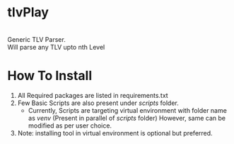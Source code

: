 # tlvPlay

<BR>Generic TLV Parser.
<BR>Will parse any TLV upto nth Level

# How To Install

<ol>
<li>All Required packages are listed in requirements.txt
<li>Few Basic Scripts are also present under <i>scripts</i> folder.
<ul>
<li>Currently, Scripts are targeting virtual environment with folder name as <i>venv</i> (Present in parallel of <i>scripts</i> folder)
        However, same can be modified as per user choice.
</ul>
<li>Note: installing tool in virtual environment is optional but preferred.
</ol>
